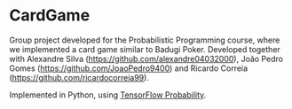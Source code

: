 # CardGame
Group project developed for the Probabilistic Programming course, where we implemented a card game similar to Badugi Poker. Developed together with Alexandre Silva (https://github.com/alexandre04032000), João Pedro Gomes (https://github.com/JoaoPedro9400) and Ricardo Correia (https://github.com/ricardocorreia99).

Implemented in Python, using [TensorFlow Probability](https://www.tensorflow.org/probability).
